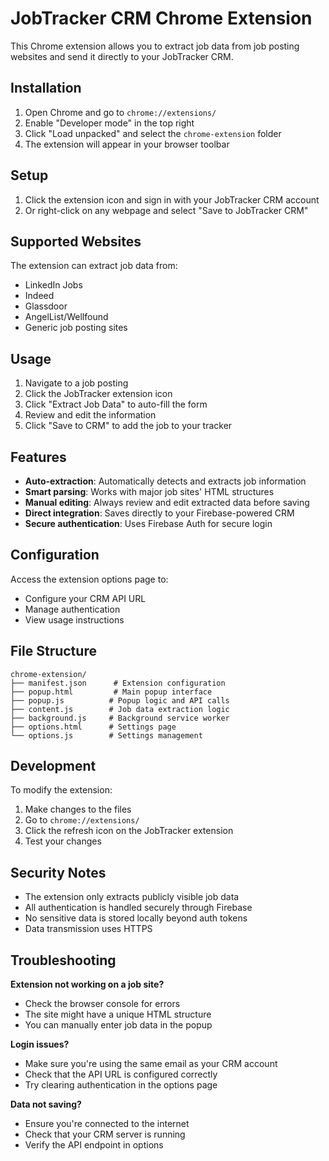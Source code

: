 # JobTracker CRM Chrome Extension

This Chrome extension allows you to extract job data from job posting websites and send it directly to your JobTracker CRM.

## Installation

1. Open Chrome and go to `chrome://extensions/`
2. Enable "Developer mode" in the top right
3. Click "Load unpacked" and select the `chrome-extension` folder
4. The extension will appear in your browser toolbar

## Setup

1. Click the extension icon and sign in with your JobTracker CRM account
2. Or right-click on any webpage and select "Save to JobTracker CRM"

## Supported Websites

The extension can extract job data from:
- LinkedIn Jobs
- Indeed
- Glassdoor
- AngelList/Wellfound
- Generic job posting sites

## Usage

1. Navigate to a job posting
2. Click the JobTracker extension icon
3. Click "Extract Job Data" to auto-fill the form
4. Review and edit the information
5. Click "Save to CRM" to add the job to your tracker

## Features

- **Auto-extraction**: Automatically detects and extracts job information
- **Smart parsing**: Works with major job sites' HTML structures
- **Manual editing**: Always review and edit extracted data before saving
- **Direct integration**: Saves directly to your Firebase-powered CRM
- **Secure authentication**: Uses Firebase Auth for secure login

## Configuration

Access the extension options page to:
- Configure your CRM API URL
- Manage authentication
- View usage instructions

## File Structure

```
chrome-extension/
├── manifest.json      # Extension configuration
├── popup.html         # Main popup interface
├── popup.js          # Popup logic and API calls
├── content.js        # Job data extraction logic
├── background.js     # Background service worker
├── options.html      # Settings page
└── options.js        # Settings management
```

## Development

To modify the extension:

1. Make changes to the files
2. Go to `chrome://extensions/`
3. Click the refresh icon on the JobTracker extension
4. Test your changes

## Security Notes

- The extension only extracts publicly visible job data
- All authentication is handled securely through Firebase
- No sensitive data is stored locally beyond auth tokens
- Data transmission uses HTTPS

## Troubleshooting

**Extension not working on a job site?**
- Check the browser console for errors
- The site might have a unique HTML structure
- You can manually enter job data in the popup

**Login issues?**
- Make sure you're using the same email as your CRM account
- Check that the API URL is configured correctly
- Try clearing authentication in the options page

**Data not saving?**
- Ensure you're connected to the internet
- Check that your CRM server is running
- Verify the API endpoint in options
